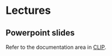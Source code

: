 # Lectures

## Powerpoint slides 
Refer to the documentation area in [CLIP](https://clip.fct.unl.pt/utente/eu/fun%E7%E3o/doc%EAncia/unidade?tipo_de_per%EDodo_lectivo=s&ano_lectivo=2025&per%EDodo_lectivo=1&institui%E7%E3o=97747&unidade_curricular=12078).
